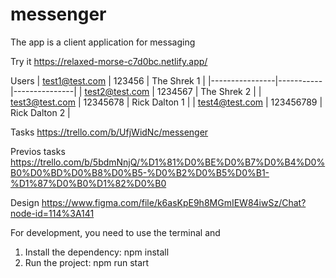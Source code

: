 # messenger

The app is a client application for messaging

Try it https://relaxed-morse-c7d0bc.netlify.app/

Users
| test1@test.com | 123456    | The Shrek 1   |
|----------------|-----------|---------------|
| test2@test.com | 1234567   | The Shrek 2   |
| test3@test.com | 12345678  | Rick Dalton 1 |
| test4@test.com | 123456789 | Rick Dalton 2 |

Tasks https://trello.com/b/UfjWidNc/messenger

Previos tasks https://trello.com/b/5bdmNnjQ/%D1%81%D0%BE%D0%B7%D0%B4%D0%B0%D0%BD%D0%B8%D0%B5-%D0%B2%D0%B5%D0%B1-%D1%87%D0%B0%D1%82%D0%B0

Design https://www.figma.com/file/k6asKpE9h8MGmIEW84iwSz/Chat?node-id=114%3A141

For development, you need to use the terminal and
1. Install the dependency: npm install
2. Run the project: npm run start
